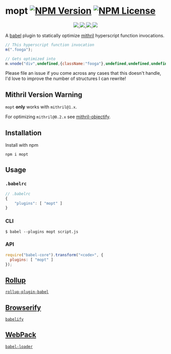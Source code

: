 mopt [![NPM Version](https://img.shields.io/npm/v/mopt.svg)](https://www.npmjs.com/package/mopt) [![NPM License](https://img.shields.io/npm/l/mopt.svg)](https://www.npmjs.com/package/mopt)
=================

<p align="center">
    <a href="https://www.npmjs.com/package/mopt" alt="NPM Downloads">
        <img src="https://img.shields.io/npm/dm/mopt.svg" />
    </a>
    <a href="https://travis-ci.org/tivac/mithril-objectify" alt="Build Status">
        <img src="https://img.shields.io/travis/tivac/mopt/master.svg" />
    </a>
    <a href="https://david-dm.org/tivac/mopt" alt="Dependency Status">
        <img src="https://img.shields.io/david/tivac/mopt.svg" />
    </a>
    <a href="https://david-dm.org/tivac/mopt#info=devDependencies" alt="devDependency Status">
        <img src="https://img.shields.io/david/dev/tivac/mopt.svg" />
    </a>
</p>

A [babel](babeljs.io) plugin to statically optimize [mithril](http://mithril.js.org) hyperscript function invocations.

```js
// This hyperscript function invocation
m(".fooga");

// Gets optimized into
m.vnode("div",undefined,{className:"fooga"},undefined,undefined,undefined);
```
Please file an issue if you come across any cases that this doesn't handle, I'd love to improve the number of structures I can rewrite!

## Mithril Version Warning

`mopt` **only** works with `mithril@1.x`.

For optimizing `mithril@0.2.x` see [mithril-objectify](https://npmjs.com/mithril-objectify).

## Installation

Install with npm

`npm i mopt`

## Usage

### `.babelrc`

```js
// .babelrc
{
    "plugins": [ "mopt" ]
}
```

### CLI

`$ babel --plugins mopt script.js`

### API

```js
require("babel-core").transform("<code>", {
  plugins: [ "mopt" ]
});
```

## [Rollup](http://rollupjs.org)

[`rollup-plugin-babel`](https://www.npmjs.com/package/rollup-plugin-babel)

## [Browserify](http://browserify.org/)

[`babelify`](https://www.npmjs.com/package/babelify)

## [WebPack](https://webpack.github.io/)

[`babel-loader`](https://www.npmjs.com/package/babel-loader)
